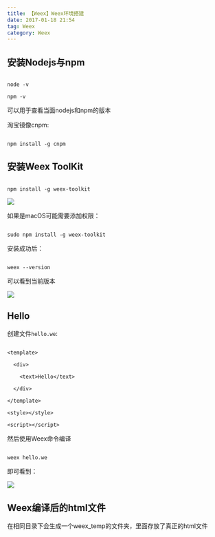 ```yaml
---
title: 【Weex】Weex环境搭建
date: 2017-01-18 21:54
tag: Weex
category: Weex
---
```


## 安装Nodejs与npm

<!-- more -->

```

node -v

npm -v

```

可以用于查看当面nodejs和npm的版本



淘宝镜像cnpm:

```

npm install -g cnpm

```



## 安装Weex ToolKit

```

npm install -g weex-toolkit

```

![](http://p1.bpimg.com/567571/72b9d8d509c03318.png)

如果是macOS可能需要添加权限：

```

sudo npm install -g weex-toolkit

```

安装成功后：

```

weex --version

```

可以看到当前版本

![](http://i1.piimg.com/567571/f17285c21e83bd5e.png)



## Hello

创建文件`hello.we`:

```

<template>

  <div>

    <text>Hello</text>

  </div>

</template>

<style></style>

<script></script>

```

然后使用Weex命令编译

```

weex hello.we

```

即可看到：

![](http://i1.piimg.com/567571/ab6db1a614221c34.png)



## Weex编译后的html文件

在相同目录下会生成一个weex_temp的文件夹，里面存放了真正的html文件